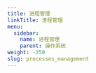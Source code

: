 ```yaml
---
title: 进程管理
linkTitle: 进程管理
menu:
  sidebar:
    name: 进程管理
    parent: 操作系统
weight: -250
slug: processes_management
---
```

